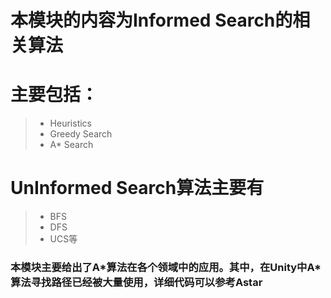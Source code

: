 # 本模块的内容为Informed Search的相关算法

# 主要包括：

>- Heuristics
>- Greedy Search
>- A* Search

# UnInformed Search算法主要有
>- BFS
>- DFS
>- UCS等

### 本模块主要给出了A\*算法在各个领域中的应用。其中，在Unity中A\*算法寻找路径已经被大量使用，详细代码可以参考Astar
